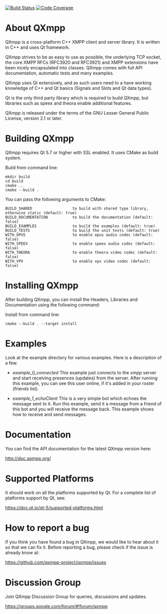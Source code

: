 [![Build Status](https://img.shields.io/travis/qxmpp-project/qxmpp.svg)](https://travis-ci.org/qxmpp-project/qxmpp)
[![Code Coverage](https://img.shields.io/codecov/c/github/qxmpp-project/qxmpp.svg)](https://codecov.io/gh/qxmpp-project/qxmpp)

About QXmpp
===========

QXmpp is a cross-platform C++ XMPP client and server library. It is written
in C++ and uses Qt framework.

QXmpp strives to be as easy to use as possible, the underlying TCP socket,
the core XMPP RFCs (RFC3920 and RFC3921) and XMPP extensions have been
nicely encapsulated into classes. QXmpp comes with full API
documentation, automatic tests and many examples.

QXmpp uses Qt extensively, and as such users need to a have working knowledge
of C++ and Qt basics (Signals and Slots and Qt data types).

Qt is the only third party library which is required to build QXmpp, but
libraries such as speex and theora enable additional features.

QXmpp is released under the terms of the GNU Lesser General Public License,
version 2.1 or later.

Building QXmpp
==============

QXmpp requires Qt 5.7 or higher with SSL enabled.
It uses CMake as build system.

Build from command line:

    mkdir build
    cd build
    cmake ..
    cmake --build .

You can pass the following arguments to CMake:

    BUILD_SHARED                  to build with shared type library, otherwise static (default: true)
    BUILD_DOCUMENTATION           to build the documentation (default: false)
    BUILD_EXAMPLES                to build the examples (default: true)
    BUILD_TESTS                   to build the unit tests (default: true)
    WITH_OPUS                     to enable opus audio codec (default: false)
    WITH_SPEEX                    to enable speex audio codec (default: false)
    WITH_THEORA                   to enable theora video codec (default: false)
    WITH_VPX                      to enable vpx video codec (default: false)

Installing QXmpp
================

After building QXmpp, you can install the Headers, Libraries
and Documentation using the following command:

Install from command line:

    cmake --build . --target install

Examples
========

Look at the example directory for various examples. Here is a description of
a few.

* *example_0_connected*
This example just connects to the xmpp server and start receiving presences
(updates) from the server. After running this example, you can see this user
online, if it's added in your roster (friends list).

* *example_1_echoClient*
This is a very simple bot which echoes the message sent to it. Run this
example, send it a message from a friend of this bot and you will
receive the message back. This example shows how to receive and send messages.

Documentation
=============

You can find the API documentation for the latest QXmpp version here:

http://doc.qxmpp.org/

Supported Platforms
===================

It should work on all the platforms supported by Qt. For a complete list of
platforms support by Qt, see:

https://doc.qt.io/qt-5/supported-platforms.html

How to report a bug
===================

If you think you have found a bug in QXmpp, we would like to hear about
it so that we can fix it. Before reporting a bug, please check if the issue
is already know at:

https://github.com/qxmpp-project/qxmpp/issues

Discussion Group
================

Join QXmpp Discussion Group for queries, discussions and updates.

https://groups.google.com/forum/#!forum/qxmpp
